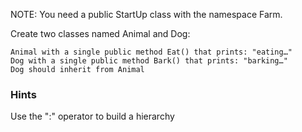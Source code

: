 NOTE: You need a public StartUp class with the namespace Farm.

Create two classes named Animal and Dog:

	Animal with a single public method Eat() that prints: "eating…"
	Dog with a single public method Bark() that prints: "barking…"
	Dog should inherit from Animal
	
### Hints

Use the ":" operator to build a hierarchy
